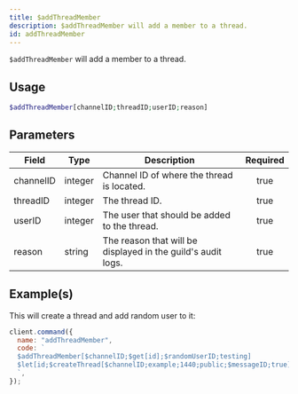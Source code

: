 ```yaml
---
title: $addThreadMember
description: $addThreadMember will add a member to a thread.
id: addThreadMember
---
```


`$addThreadMember` will add a member to a thread.

## Usage

```php
$addThreadMember[channelID;threadID;userID;reason]
```

## Parameters

| Field     | Type    | Description                                                  | Required |
| --------- | ------- | ------------------------------------------------------------ | :------: |
| channelID | integer | Channel ID of where the thread is located.                   |   true   |
| threadID  | integer | The thread ID.                                               |   true   |
| userID    | integer | The user that should be added to the thread.                 |   true   |
| reason    | string  | The reason that will be displayed in the guild's audit logs. |   true   |

## Example(s)

This will create a thread and add random user to it:

```javascript
client.command({
  name: "addThreadMember",
  code: `
  $addThreadMember[$channelID;$get[id];$randomUserID;testing]
  $let[id;$createThread[$channelID;example;1440;public;$messageID;true]]  
  `,
});
```
